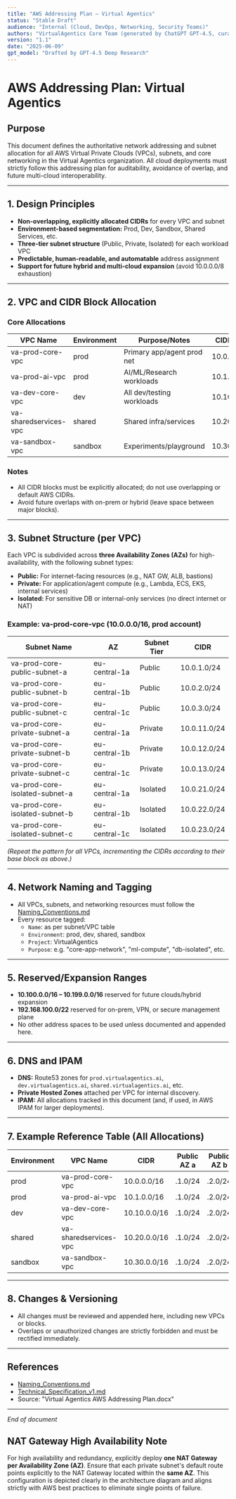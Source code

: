 ```yaml
---
title: "AWS Addressing Plan – Virtual Agentics"
status: "Stable Draft"
audience: "Internal (Cloud, DevOps, Networking, Security Teams)"
authors: "VirtualAgentics Core Team (generated by ChatGPT GPT-4.5, curated by Ben)"
version: "1.1"
date: "2025-06-09"
gpt_model: "Drafted by GPT-4.5 Deep Research"
---
```


# AWS Addressing Plan: Virtual Agentics

## Purpose

This document defines the authoritative network addressing and subnet allocation for all AWS Virtual Private Clouds (VPCs), subnets, and core networking in the Virtual Agentics organization. All cloud deployments must strictly follow this addressing plan for auditability, avoidance of overlap, and future multi-cloud interoperability.

---

## 1. Design Principles

- **Non-overlapping, explicitly allocated CIDRs** for every VPC and subnet
- **Environment-based segmentation:** Prod, Dev, Sandbox, Shared Services, etc.
- **Three-tier subnet structure** (Public, Private, Isolated) for each workload VPC
- **Predictable, human-readable, and automatable** address assignment
- **Support for future hybrid and multi-cloud expansion** (avoid 10.0.0.0/8 exhaustion)

---

## 2. VPC and CIDR Block Allocation

### Core Allocations

| VPC Name                | Environment | Purpose/Notes               | CIDR Block        | AWS Account                 |
|-------------------------|-------------|-----------------------------|-------------------|-----------------------------|
| va-prod-core-vpc        | prod        | Primary app/agent prod net  | 10.0.0.0/16       | va-prod-core-acct           |
| va-prod-ai-vpc          | prod        | AI/ML/Research workloads    | 10.1.0.0/16       | va-prod-core-acct           |
| va-dev-core-vpc         | dev         | All dev/testing workloads   | 10.10.0.0/16      | va-dev-core-acct            |
| va-sharedservices-vpc   | shared      | Shared infra/services       | 10.20.0.0/16      | va-sharedservices-acct      |
| va-sandbox-vpc          | sandbox     | Experiments/playground      | 10.30.0.0/16      | va-sandbox-acct             |

### Notes
- All CIDR blocks must be explicitly allocated; do not use overlapping or default AWS CIDRs.
- Avoid future overlaps with on-prem or hybrid (leave space between major blocks).

---

## 3. Subnet Structure (per VPC)

Each VPC is subdivided across **three Availability Zones (AZs)** for high-availability, with the following subnet types:

- **Public:** For internet-facing resources (e.g., NAT GW, ALB, bastions)
- **Private:** For application/agent compute (e.g., Lambda, ECS, EKS, internal services)
- **Isolated:** For sensitive DB or internal-only services (no direct internet or NAT)

### Example: va-prod-core-vpc (10.0.0.0/16, prod account)

| Subnet Name                       | AZ             | Subnet Tier  | CIDR            |
|------------------------------------|----------------|--------------|-----------------|
| va-prod-core-public-subnet-a       | eu-central-1a  | Public       | 10.0.1.0/24     |
| va-prod-core-public-subnet-b       | eu-central-1b  | Public       | 10.0.2.0/24     |
| va-prod-core-public-subnet-c       | eu-central-1c  | Public       | 10.0.3.0/24     |
| va-prod-core-private-subnet-a      | eu-central-1a  | Private      | 10.0.11.0/24    |
| va-prod-core-private-subnet-b      | eu-central-1b  | Private      | 10.0.12.0/24    |
| va-prod-core-private-subnet-c      | eu-central-1c  | Private      | 10.0.13.0/24    |
| va-prod-core-isolated-subnet-a     | eu-central-1a  | Isolated     | 10.0.21.0/24    |
| va-prod-core-isolated-subnet-b     | eu-central-1b  | Isolated     | 10.0.22.0/24    |
| va-prod-core-isolated-subnet-c     | eu-central-1c  | Isolated     | 10.0.23.0/24    |

*(Repeat the pattern for all VPCs, incrementing the CIDRs according to their base block as above.)*

---

## 4. Network Naming and Tagging

- All VPCs, subnets, and networking resources must follow the [Naming_Conventions.md](Naming_Conventions.md)
- Every resource tagged:
  - `Name`: as per subnet/VPC table
  - `Environment`: prod, dev, shared, sandbox
  - `Project`: VirtualAgentics
  - `Purpose`: e.g. "core-app-network", "ml-compute", "db-isolated", etc.

---

## 5. Reserved/Expansion Ranges

- **10.100.0.0/16 – 10.199.0.0/16** reserved for future clouds/hybrid expansion
- **192.168.100.0/22** reserved for on-prem, VPN, or secure management plane
- No other address spaces to be used unless documented and appended here.

---

## 6. DNS and IPAM

- **DNS:** Route53 zones for `prod.virtualagentics.ai`, `dev.virtualagentics.ai`, `shared.virtualagentics.ai`, etc.
- **Private Hosted Zones** attached per VPC for internal discovery.
- **IPAM:** All allocations tracked in this document (and, if used, in AWS IPAM for larger deployments).

---

## 7. Example Reference Table (All Allocations)

| Environment | VPC Name              | CIDR          | Public AZ a | Public AZ b | Public AZ c | Private AZ a | Private AZ b | Private AZ c | Isolated AZ a | Isolated AZ b | Isolated AZ c |
|-------------|-----------------------|---------------|-------------|-------------|-------------|--------------|--------------|--------------|---------------|---------------|---------------|
| prod        | va-prod-core-vpc      | 10.0.0.0/16   | .1.0/24     | .2.0/24     | .3.0/24     | .11.0/24     | .12.0/24     | .13.0/24     | .21.0/24      | .22.0/24      | .23.0/24      |
| prod        | va-prod-ai-vpc        | 10.1.0.0/16   | .1.0/24     | .2.0/24     | .3.0/24     | .11.0/24     | .12.0/24     | .13.0/24     | .21.0/24      | .22.0/24      | .23.0/24      |
| dev         | va-dev-core-vpc       | 10.10.0.0/16  | .1.0/24     | .2.0/24     | .3.0/24     | .11.0/24     | .12.0/24     | .13.0/24     | .21.0/24      | .22.0/24      | .23.0/24      |
| shared      | va-sharedservices-vpc | 10.20.0.0/16  | .1.0/24     | .2.0/24     | .3.0/24     | .11.0/24     | .12.0/24     | .13.0/24     | .21.0/24      | .22.0/24      | .23.0/24      |
| sandbox     | va-sandbox-vpc        | 10.30.0.0/16  | .1.0/24     | .2.0/24     | .3.0/24     | .11.0/24     | .12.0/24     | .13.0/24     | .21.0/24      | .22.0/24      | .23.0/24      |

---

## 8. Changes & Versioning

- All changes must be reviewed and appended here, including new VPCs or blocks.
- Overlaps or unauthorized changes are strictly forbidden and must be rectified immediately.

---

## References

- [Naming_Conventions.md](Naming_Conventions.md)
- [Technical_Specification_v1.md](Technical_Specification_v1.md)
- Source: "Virtual Agentics AWS Addressing Plan.docx"

---

*End of document*

## NAT Gateway High Availability Note

For high availability and redundancy, explicitly deploy **one NAT Gateway per Availability Zone (AZ)**. Ensure that each private subnet's default route points explicitly to the NAT Gateway located within the **same AZ**. This configuration is depicted clearly in the architecture diagram and aligns strictly with AWS best practices to eliminate single points of failure.
